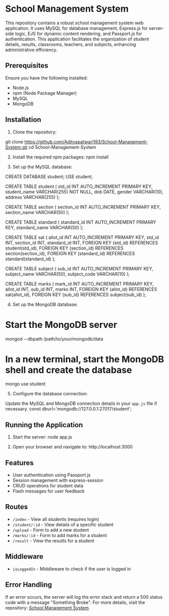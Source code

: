 # School Management System

This repository contains a robust school management system web application. It uses MySQL for database management, Express.js for server-side logic, EJS for dynamic content rendering, and Passport.js for authentication. This application facilitates the organization of student details, results, classrooms, teachers, and subjects, enhancing administrative efficiency.

## Prerequisites

Ensure you have the following installed:

- Node.js
- npm (Node Package Manager)
- MySQL
- MongoDB

## Installation

1. Clone the repository:

git clone https://github.com/Adityapatwari193/School-Management-System.git
cd School-Management-System


2. Install the required npm packages:
npm install


3. Set up the MySQL database:


CREATE DATABASE student;
USE student;

CREATE TABLE student (
    std_id INT AUTO_INCREMENT PRIMARY KEY,
    student_name VARCHAR(255) NOT NULL,
    dob DATE,
    gender VARCHAR(10),
    address VARCHAR(255)
);

CREATE TABLE section (
    section_id INT AUTO_INCREMENT PRIMARY KEY,
    section_name VARCHAR(50)
);

CREATE TABLE standard (
    standard_id INT AUTO_INCREMENT PRIMARY KEY,
    standard_name VARCHAR(50)
);

CREATE TABLE sat (
    allot_id INT AUTO_INCREMENT PRIMARY KEY,
    std_id INT,
    section_id INT,
    standard_id INT,
    FOREIGN KEY (std_id) REFERENCES student(std_id),
    FOREIGN KEY (section_id) REFERENCES section(section_id),
    FOREIGN KEY (standard_id) REFERENCES standard(standard_id)
);

CREATE TABLE subject (
    sub_id INT AUTO_INCREMENT PRIMARY KEY,
    subject_name VARCHAR(50),
    subject_code VARCHAR(10)
);

CREATE TABLE marks (
    mark_id INT AUTO_INCREMENT PRIMARY KEY,
    allot_id INT,
    sub_id INT,
    marks INT,
    FOREIGN KEY (allot_id) REFERENCES sat(allot_id),
    FOREIGN KEY (sub_id) REFERENCES subject(sub_id)
);


4. Set up the MongoDB database:


# Start the MongoDB server
mongod --dbpath /path/to/your/mongodb/data

# In a new terminal, start the MongoDB shell and create the database
mongo
use student


5. Configure the database connection:

Update the MySQL and MongoDB connection details in your `app.js` file if necessary.
const dburl='mongodb://127.0.0.1:27017/student';


## Running the Application

1. Start the server:
node app.js


2. Open your browser and navigate to:
http://localhost:3000


## Features

- User authentication using Passport.js
- Session management with express-session
- CRUD operations for student data
- Flash messages for user feedback

## Routes

- `/index` - View all students (requires login)
- `/student/:id` - View details of a specific student
- `/upload` - Form to add a new student
- `/marks/:id` - Form to add marks for a student
- `/result` - View the results for a student

## Middleware

- `isLoggedIn` - Middleware to check if the user is logged in

## Error Handling

If an error occurs, the server will log the error stack and return a 500 status code with a message "Something Broke".
For more details, visit the repository: [School Management System](https://github.com/Adityapatwari193/School-Management-System).
